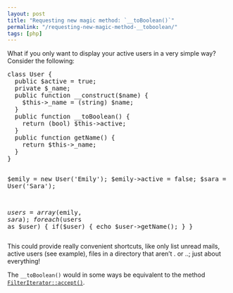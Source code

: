 ```yaml
---
layout: post
title: "Requesting new magic method: `__toBoolean()`"
permalink: "/requesting-new-magic-method-__toboolean/"
tags: [php]
---
```


What if you only want to display your active users in a very simple way? Consider the following:
<div class="CodeRay">
<div class="code">
<pre>class User {
  public $active = true;
  private $_name;
  public function __construct($name) {
    $this-&gt;_name = (string) $name;
  }
  public function __toBoolean() {
    return (bool) $this-&gt;active;
  }
  public function getName() {
    return $this-&gt;_name;
  }
}

$emily = new User('Emily');
$emily-&gt;active = false;
$sara = new User('Sara');

$users = array($emily, $sara);
foreach($users as $user) {
  if($user) {
    echo $user-&gt;getName();
  }
}</pre>
</div>
</div>
This could provide really convenient shortcuts, like only list unread mails, active users (see example), files in a directory that aren’t . or ..; just about everything!

The <code>__toBoolean()</code> would in some ways be equivalent to the method <a href="http://www.php.net/manual/en/class.filteriterator.php"><code>FilterIterator::accept()</code></a>.
